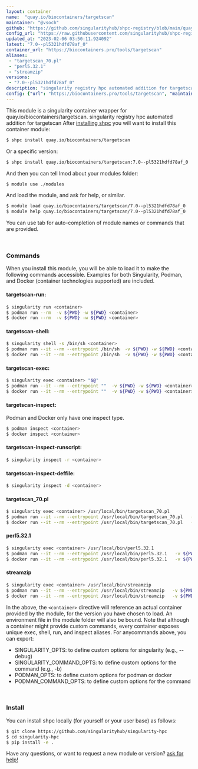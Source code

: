 ```yaml
---
layout: container
name:  "quay.io/biocontainers/targetscan"
maintainer: "@vsoch"
github: "https://github.com/singularityhub/shpc-registry/blob/main/quay.io/biocontainers/targetscan/container.yaml"
config_url: "https://raw.githubusercontent.com/singularityhub/shpc-registry/main/quay.io/biocontainers/targetscan/container.yaml"
updated_at: "2023-02-06 03:50:11.924092"
latest: "7.0--pl5321hdfd78af_0"
container_url: "https://biocontainers.pro/tools/targetscan"
aliases:
 - "targetscan_70.pl"
 - "perl5.32.1"
 - "streamzip"
versions:
 - "7.0--pl5321hdfd78af_0"
description: "singularity registry hpc automated addition for targetscan"
config: {"url": "https://biocontainers.pro/tools/targetscan", "maintainer": "@vsoch", "description": "singularity registry hpc automated addition for targetscan", "latest": {"7.0--pl5321hdfd78af_0": "sha256:766449d7116d75961221a8937ee2687a815992b1ea5d4bff008e98bf5f7e9ac4"}, "tags": {"7.0--pl5321hdfd78af_0": "sha256:766449d7116d75961221a8937ee2687a815992b1ea5d4bff008e98bf5f7e9ac4"}, "docker": "quay.io/biocontainers/targetscan", "aliases": {"targetscan_70.pl": "/usr/local/bin/targetscan_70.pl", "perl5.32.1": "/usr/local/bin/perl5.32.1", "streamzip": "/usr/local/bin/streamzip"}}
---
```


This module is a singularity container wrapper for quay.io/biocontainers/targetscan.
singularity registry hpc automated addition for targetscan
After [installing shpc](#install) you will want to install this container module:


```bash
$ shpc install quay.io/biocontainers/targetscan
```

Or a specific version:

```bash
$ shpc install quay.io/biocontainers/targetscan:7.0--pl5321hdfd78af_0
```

And then you can tell lmod about your modules folder:

```bash
$ module use ./modules
```

And load the module, and ask for help, or similar.

```bash
$ module load quay.io/biocontainers/targetscan/7.0--pl5321hdfd78af_0
$ module help quay.io/biocontainers/targetscan/7.0--pl5321hdfd78af_0
```

You can use tab for auto-completion of module names or commands that are provided.

<br>

### Commands

When you install this module, you will be able to load it to make the following commands accessible.
Examples for both Singularity, Podman, and Docker (container technologies supported) are included.

#### targetscan-run:

```bash
$ singularity run <container>
$ podman run --rm  -v ${PWD} -w ${PWD} <container>
$ docker run --rm  -v ${PWD} -w ${PWD} <container>
```

#### targetscan-shell:

```bash
$ singularity shell -s /bin/sh <container>
$ podman run --it --rm --entrypoint /bin/sh  -v ${PWD} -w ${PWD} <container>
$ docker run --it --rm --entrypoint /bin/sh  -v ${PWD} -w ${PWD} <container>
```

#### targetscan-exec:

```bash
$ singularity exec <container> "$@"
$ podman run --it --rm --entrypoint ""  -v ${PWD} -w ${PWD} <container> "$@"
$ docker run --it --rm --entrypoint ""  -v ${PWD} -w ${PWD} <container> "$@"
```

#### targetscan-inspect:

Podman and Docker only have one inspect type.

```bash
$ podman inspect <container>
$ docker inspect <container>
```

#### targetscan-inspect-runscript:

```bash
$ singularity inspect -r <container>
```

#### targetscan-inspect-deffile:

```bash
$ singularity inspect -d <container>
```


#### targetscan_70.pl

```bash
$ singularity exec <container> /usr/local/bin/targetscan_70.pl
$ podman run --it --rm --entrypoint /usr/local/bin/targetscan_70.pl   -v ${PWD} -w ${PWD} <container> -c " $@"
$ docker run --it --rm --entrypoint /usr/local/bin/targetscan_70.pl   -v ${PWD} -w ${PWD} <container> -c " $@"
```


#### perl5.32.1

```bash
$ singularity exec <container> /usr/local/bin/perl5.32.1
$ podman run --it --rm --entrypoint /usr/local/bin/perl5.32.1   -v ${PWD} -w ${PWD} <container> -c " $@"
$ docker run --it --rm --entrypoint /usr/local/bin/perl5.32.1   -v ${PWD} -w ${PWD} <container> -c " $@"
```


#### streamzip

```bash
$ singularity exec <container> /usr/local/bin/streamzip
$ podman run --it --rm --entrypoint /usr/local/bin/streamzip   -v ${PWD} -w ${PWD} <container> -c " $@"
$ docker run --it --rm --entrypoint /usr/local/bin/streamzip   -v ${PWD} -w ${PWD} <container> -c " $@"
```



In the above, the `<container>` directive will reference an actual container provided
by the module, for the version you have chosen to load. An environment file in the
module folder will also be bound. Note that although a container
might provide custom commands, every container exposes unique exec, shell, run, and
inspect aliases. For anycommands above, you can export:

 - SINGULARITY_OPTS: to define custom options for singularity (e.g., --debug)
 - SINGULARITY_COMMAND_OPTS: to define custom options for the command (e.g., -b)
 - PODMAN_OPTS: to define custom options for podman or docker
 - PODMAN_COMMAND_OPTS: to define custom options for the command

<br>

### Install

You can install shpc locally (for yourself or your user base) as follows:

```bash
$ git clone https://github.com/singularityhub/singularity-hpc
$ cd singularity-hpc
$ pip install -e .
```

Have any questions, or want to request a new module or version? [ask for help!](https://github.com/singularityhub/singularity-hpc/issues)